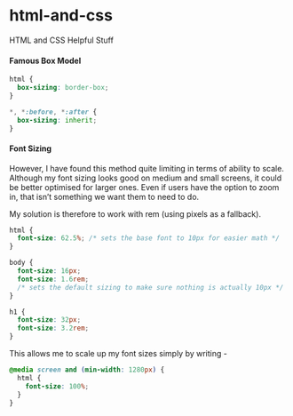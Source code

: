 # html-and-css
HTML and CSS Helpful Stuff

#### Famous Box Model
```css
html {
  box-sizing: border-box;
}

*, *:before, *:after {
  box-sizing: inherit;
}
```

#### Font Sizing
However, I have found this method quite limiting in terms of ability to scale. Although my font sizing looks good on medium and small screens, it could be better optimised for larger ones. Even if users have the option to zoom in, that isn’t something we want them to need to do.

My solution is therefore to work with rem (using pixels as a fallback).

```css
html {
  font-size: 62.5%; /* sets the base font to 10px for easier math */
}

body {
  font-size: 16px;
  font-size: 1.6rem;  
  /* sets the default sizing to make sure nothing is actually 10px */
}

h1 {
  font-size: 32px;
  font-size: 3.2rem;
}
```

This allows me to scale up my font sizes simply by writing -

```css
@media screen and (min-width: 1280px) {
  html {
    font-size: 100%;
  }
}
```
